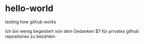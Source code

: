 # hello-world
testing how github works

Ich bin wenig begeistert von dem Gedanken $7 für privates github repositories zu bezahlen.
